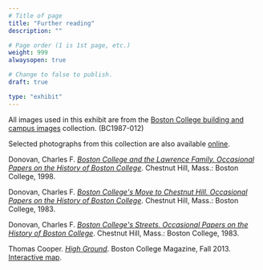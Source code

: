 ```yaml
---
# Title of page
title: "Further reading"
description: ""

# Page order (1 is 1st page, etc.)
weight: 999
alwaysopen: true

# Change to false to publish.
draft: true

type: "exhibit"
---
```


All images used in this exhibit are from the [Boston College building and campus images](https://bc-primo.hosted.exlibrisgroup.com/permalink/f/l6ucgu/ALMA-BC21428864290001021) collection. (BC1987-012)

Selected photographs from this collection are also available [online](https://bc-primo.hosted.exlibrisgroup.com/permalink/f/l6ucgu/ALMA-BC81487718330001021). 

Donovan, Charles F. *[Boston College and the Lawrence Family. Occasional Papers on the History of Boston College](https://bc-primo.hosted.exlibrisgroup.com/permalink/f/l6ucgu/ALMA-BC21378609060001021)*.  Chestnut Hill, Mass.: Boston College, 1998.

Donovan, Charles F. *[Boston College's Move to Chestnut Hill. Occasional Papers on the History of Boston College](https://bc-primo.hosted.exlibrisgroup.com/permalink/f/l6ucgu/ALMA-BC21363354380001021)*.  Chestnut Hill, Mass.: Boston College, 1983.

Donovan, Charles F. *[Boston College's Streets. Occasional Papers on the History of Boston College](https://bc-primo.hosted.exlibrisgroup.com/permalink/f/l6ucgu/ALMA-BC21311978590001021)*. Chestnut Hill, Mass.: Boston College, 1983.

Thomas Cooper. *[High Ground](http://bcm.bc.edu/issues/fall_2013/linden_lane/close-up.html)*.  Boston College Magazine, Fall 2013. [Interactive map]( http://at.bc.edu/pastforward/).
